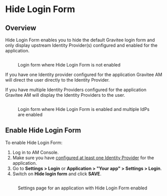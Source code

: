 # Hide Login Form

## Overview

Hide Login Form enables you to hide the default Gravitee login form and only display upstream Identity Provider(s) configured and enabled for the application.

<figure><img src="https://docs.gravitee.io/images/am/current/graviteeio-am-userguide-hide-login-form-false.png" alt=""><figcaption><p>Login form where Hide Login Form is not enabled</p></figcaption></figure>

If you have one Identity provider configured for the application Gravitee AM will direct the user directly to the Identity Provider.

If you have multiple Identity Providers configured for the application Gravitee AM will display the Identity Providers to the user.

<figure><img src="https://docs.gravitee.io/images/am/current/graviteeio-am-userguide-hide-login-form-multiple-idp.png" alt=""><figcaption><p>Login form where Hide Login Form is enabled and multiple IdPs are enabled</p></figcaption></figure>

## Enable Hide Login Form

To enable Hide Login Form:

1. Log in to AM Console.
2. Make sure you have [configured at least one Identity Provider](../identity-providers/) for the application.
3. Go to **Settings > Login** or **Application > "Your app" > Settings > Login**.
4. Switch on **Hide login form** and click **SAVE**.

<figure><img src="https://docs.gravitee.io/images/am/current/graviteeio-am-userguide-hide-login-form-settings.png" alt=""><figcaption><p>Settings page for an application with Hide Login Form enabled</p></figcaption></figure>
